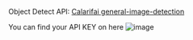 
Object Detect API: [Calarifai general-image-detection](https://clarifai.com/clarifai/main/models/general-image-detection)

You can find your API KEY on here ![image](https://github.com/user-attachments/assets/dc69ab48-fd9a-4a02-b6a9-fb20f1bf404e)

